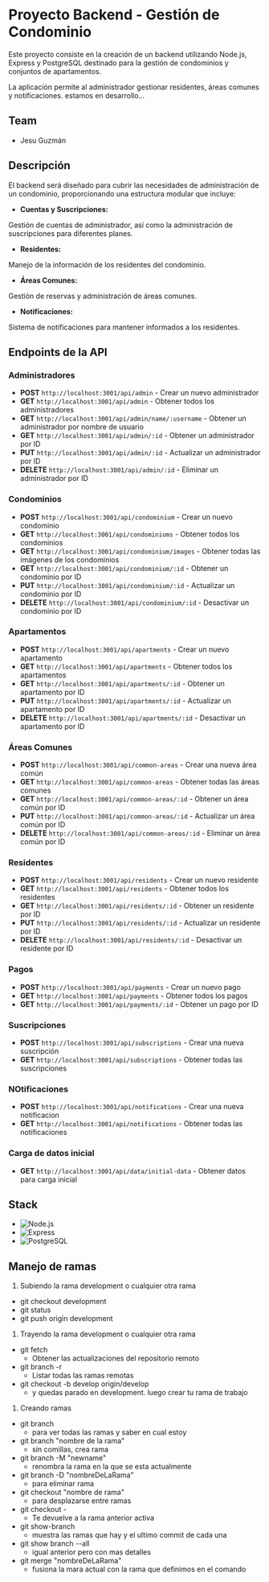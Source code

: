 # Proyecto Backend - Gestión de Condominio

Este proyecto consiste en la creación de un backend utilizando Node.js, Express y PostgreSQL
destinado para la gestión de condominios y conjuntos de apartamentos.

La aplicación permite al administrador gestionar residentes, áreas comunes y notificaciones.
estamos en desarrollo...

## Team

- Jesu Guzmán

## Descripción

El backend será diseñado para cubrir las necesidades
de administración de un condominio,
proporcionando una estructura modular que incluye:

- **Cuentas y Suscripciones:**

Gestión de cuentas de administrador, así como la administración de suscripciones para diferentes planes.

- **Residentes:**

Manejo de la información de los residentes del condominio.

- **Áreas Comunes:**

Gestión de reservas y administración de áreas comunes.

- **Notificaciones:**

Sistema de notificaciones para mantener informados a los residentes.

## Endpoints de la API

### Administradores

- **POST** `http://localhost:3001/api/admin` - Crear un nuevo administrador
- **GET** `http://localhost:3001/api/admin` - Obtener todos los administradores
- **GET** `http://localhost:3001/api/admin/name/:username` - Obtener un administrador por nombre de usuario
- **GET** `http://localhost:3001/api/admin/:id` - Obtener un administrador por ID
- **PUT** `http://localhost:3001/api/admin/:id` - Actualizar un administrador por ID
- **DELETE** `http://localhost:3001/api/admin/:id` - Eliminar un administrador por ID

### Condominios

- **POST** `http://localhost:3001/api/condominium` - Crear un nuevo condominio
- **GET** `http://localhost:3001/api/condominiums` - Obtener todos los condominios
- **GET** `http://localhost:3001/api/condominium/images` - Obtener todas las imágenes de los condominios
- **GET** `http://localhost:3001/api/condominium/:id` - Obtener un condominio por ID
- **PUT** `http://localhost:3001/api/condominium/:id` - Actualizar un condominio por ID
- **DELETE** `http://localhost:3001/api/condominium/:id` - Desactivar un condominio por ID

### Apartamentos

- **POST** `http://localhost:3001/api/apartments` - Crear un nuevo apartamento
- **GET** `http://localhost:3001/api/apartments` - Obtener todos los apartamentos
- **GET** `http://localhost:3001/api/apartments/:id` - Obtener un apartamento por ID
- **PUT** `http://localhost:3001/api/apartments/:id` - Actualizar un apartamento por ID
- **DELETE** `http://localhost:3001/api/apartments/:id` - Desactivar un apartamento por ID

### Áreas Comunes

- **POST** `http://localhost:3001/api/common-areas` - Crear una nueva área común
- **GET** `http://localhost:3001/api/common-areas` - Obtener todas las áreas comunes
- **GET** `http://localhost:3001/api/common-areas/:id` - Obtener un área común por ID
- **PUT** `http://localhost:3001/api/common-areas/:id` - Actualizar un área común por ID
- **DELETE** `http://localhost:3001/api/common-areas/:id` - Eliminar un área común por ID

### Residentes

- **POST** `http://localhost:3001/api/residents` - Crear un nuevo residente
- **GET** `http://localhost:3001/api/residents` - Obtener todos los residentes
- **GET** `http://localhost:3001/api/residents/:id` - Obtener un residente por ID
- **PUT** `http://localhost:3001/api/residents/:id` - Actualizar un residente por ID
- **DELETE** `http://localhost:3001/api/residents/:id` - Desactivar un residente por ID

### Pagos

- **POST** `http://localhost:3001/api/payments` - Crear un nuevo pago
- **GET** `http://localhost:3001/api/payments` - Obtener todos los pagos
- **GET** `http://localhost:3001/api/payments/:id` - Obtener un pago por ID

### Suscripciones

- **POST** `http://localhost:3001/api/subscriptions` - Crear una nueva suscripción
- **GET** `http://localhost:3001/api/subscriptions` - Obtener todas las suscripciones

### NOtificaciones

- **POST** `http://localhost:3001/api/notifications` - Crear una nueva notificacion
- **GET** `http://localhost:3001/api/notifications` - Obtener todas las notificaciones

### Carga de datos inicial

- **GET** `http://localhost:3001/api/data/initial-data` - Obtener datos para carga inicial

## Stack

- ![Node.js](https://img.shields.io/badge/Node.js-339933?style=for-the-badge&logo=nodedotjs&logoColor=white)
- ![Express](https://img.shields.io/badge/Express.js-000000?style=for-the-badge&logo=express&logoColor=white)
- ![PostgreSQL](https://img.shields.io/badge/PostgreSQL-316192?style=for-the-badge&logo=postgresql&logoColor=white)

## Manejo de ramas

1. Subiendo la rama development o cualquier otra rama

- git checkout development
- git status
- git push origin development

1. Trayendo la rama development o cualquier otra rama

- git fetch
  - Obtener las actualizaciones del repositorio remoto
- git branch -r
  - Listar todas las ramas remotas
- git checkout -b develop origin/develop
  - y quedas parado en development. luego crear tu rama de trabajo

1. Creando ramas

- git branch
  - para ver todas las ramas y saber en cual estoy
- git branch "nombre de la rama"
  - sin comillas, crea rama
- git branch -M "newname"
  - renombra la rama en la que se esta actualmente
- git branch -D "nombreDeLaRama"
  - para eliminar rama
- git checkout "nombre de rama"
  - para desplazarse entre ramas
- git checkout -
  - Te devuelve a la rama anterior activa
- git show-branch
  - muestra las ramas que hay y el ultimo commit de cada una
- git show branch --all
  - igual anterior pero con mas detalles
- git merge "nombreDeLaRama"
  - fusiona la mara actual con la rama que definimos en el comando
